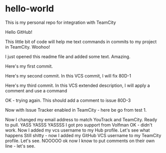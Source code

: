 # hello-world
This is my personal repo for integration with TeamCity

Hello GitHub!

This little bit of code will help me text commands in commits to my project in TeamCity. Woohoo!

I just opened this readme file and added some text. Amazing.


Here's my first commit.

Here's my second commit. In this VCS commit, I will fix 80D-1

Here's my third commit. In this VCS extended description, I will apply a comment and use a command

OK - trying again. This should add a comment to issue 80D-3

Now with Issue Tracker enabled in TeamCity - here be go from test 1.

Now I changed my email address to match YouTrack and TeamCity. Ready to pull.
YASS YASSS YASSSS I got pro support from Volfman
OK - didn't work. Now I added my vcs username to my Hub profile. Let's see what happens
Still shitty - now I added my GitHub VCS username to my TeamCity profile. Let's see.
NOOOOO ok now I know to put comments on their own line - let's see.
